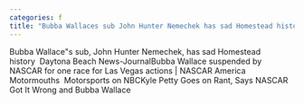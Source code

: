 ```yaml
---
categories: f
title: "Bubba Wallaces sub John Hunter Nemechek has sad Homestead history  Daytona Beach NewsJournal"
---
```

Bubba Wallace"s sub, John Hunter Nemechek, has sad Homestead history&nbsp;&nbsp;Daytona Beach News-JournalBubba Wallace suspended by NASCAR for one race for Las Vegas actions | NASCAR America Motormouths&nbsp;&nbsp;Motorsports on NBCKyle Petty Goes on Rant, Says NASCAR Got It Wrong and Bubba Wallace